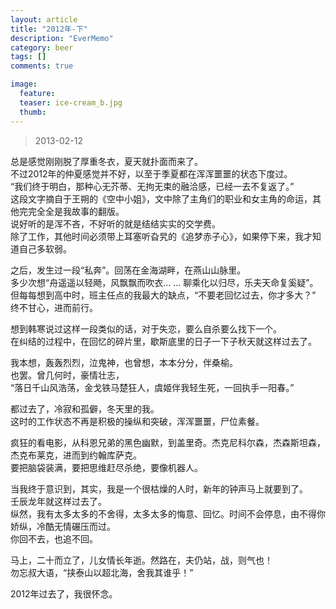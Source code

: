 ```yaml
---
layout: article
title: "2012年-下"
description: "EverMemo"
category: beer
tags: []
comments: true

image:
  feature:
  teaser: ice-cream_b.jpg
  thumb:
---
```


> 2013-02-12

总是感觉刚刚脱了厚重冬衣，夏天就扑面而来了。  
不过2012年的仲夏感觉并不好，以至于季夏都在浑浑噩噩的状态下度过。  
“我们终于明白，那种心无芥蒂、无拘无束的融洽感，已经一去不复返了。”  
这段文字摘自于王朔的《空中小姐》，文中除了主角们的职业和女主角的命运，其他完完全全是我故事的翻版。  
说好听的是浑不吝，不好听的就是结结实实的交学费。  
除了工作，其他时间必须带上耳塞听旮旯的《追梦赤子心》，如果停下来，我才知道自己多软弱。  

之后，发生过一段“私奔”。回荡在金海湖畔，在燕山山脉里。  
多少次想“舟遥遥以轻飏，风飘飘而吹衣... ... 聊乘化以归尽，乐夫天命复奚疑”。  
但每每想到高中时，班主任点的我最大的缺点，“不要老回忆过去，你才多大？” 终不甘心，进而前行。  

想到韩寒说过这样一段类似的话，对于失恋，要么自杀要么找下一个。  
在纠结的过程中，在回忆的碎片里，歇斯底里的日子一下子秋天就这样过去了。  

我本想，轰轰烈烈，泣鬼神，也曾想，本本分分，伴桑榆。  
也罢。曾几何时，豪情壮志，  
“落日千山风浩荡，金戈铁马楚狂人，虞姬伴我轻生死，一回执手一阳春。”  

都过去了，冷寂和孤僻，冬天里的我。  
这时的工作状态不再是积极的操纵和突破，浑浑噩噩，尸位素餐。  

疯狂的看电影，从科恩兄弟的黑色幽默，到盖里奇。杰克尼科尔森，杰森斯坦森，杰克布莱克，进而到约翰库萨克。  
要把脑袋装满，要把思维赶尽杀绝，要像机器人。  

当我终于意识到，其实，我是一个很枯燥的人时，新年的钟声马上就要到了。  
壬辰龙年就这样过去了。  
纵然，我有太多太多的不舍得，太多太多的悔意、回忆。时间不会停息，由不得你娇纵，冷酷无情碾压而过。  
你回不去，也追不回。  

马上，二十而立了，儿女情长年逝。然路在，夫仍站，战，则气也！  
勿忘叔大语，“挟泰山以超北海，舍我其谁乎！”  

2012年过去了，我很怀念。  
